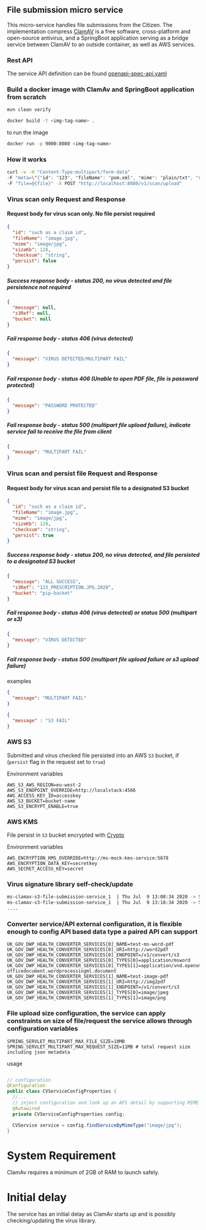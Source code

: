 ## File submission micro service

This micro-service handles file submissions from the Citizen. The implementation compress [ClamAV](https://www.clamav.net)
is a free software, cross-platform and open-source antivirus, and a SpringBoot application serving as a bridge service
between ClamAV to an outside container, as well as AWS services.

### Rest API

The service API definition can be found [openapi-spec-api.yaml](api-spec/openapi-spec.yaml)

### Build a docker image with ClamAv and SpringBoot application from scratch

```bash
mvn clean verify
```

```bash
docker build -t <img-tag-name> . 
```

to run the image

```bash
docker run -p 9000:8080 <img-tag-name>
```

### How it works

```bash
curl -v -H "Content-Type:multipart/form-data" 
-F "meta=\"{"id": "123", "fileName": "pom.xml", "mime": "plain/txt", "sizeKb": 128, "checksum": "checksum_string", "persist": false }\";type=application/json" 
-F "file=@{file}" -X POST "http://localhost:8080/v1/scan/upload"
```

### Virus scan only Request and Response

#### Request body for virus scan only. No file persist required

```json
{
  "id": "such as a claim id",
  "fileName": "image.jpg",
  "mime": "image/jpg",
  "sizeKb": 128,
  "checksum": "string",
  "persist": false
}
```

##### Success response body - status 200, no virus detected and file persistence not required

```json
{
  "message": null,
  "s3Ref": null,
  "bucket": null
}
```

##### Fail response body - status 406 (virus detected)

```json
{
  "message": "VIRUS DETECTED/MULTIPART FAIL"
}
```

##### Fail response body - status 406 (Unable to open PDF file, file is password protected)

```json
{
  "message": "PASSWORD PROTECTED"
}
```

##### Fail response body - status 500 (multipart file upload failure), indicate service fail to receive the file from client

```json
{
  "message": "MULTIPART FAIL"
}
```

### Virus scan and persist file Request and Response

#### Request body for virus scan and persist file to a designated S3 bucket

```json
{
  "id": "such as a claim id",
  "fileName": "image.jpg",
  "mime": "image/jpg",
  "sizeKb": 128,
  "checksum": "string",
  "persist": true
}
```

##### Success response body - status 200, no virus detected, and file persisted to a designated S3 bucket

```json
{
  "message": "ALL SUCCESS",
  "s3Ref": "123_PRESCRIPTION.JPG.2020",
  "bucket": "pip-bucket"
}
```

##### Fail response body - status 406 (virus detected) or status 500 (multipart or s3)

```json
{
  "message": "VIRUS DETECTED"
}
```

##### Fail response body - status 500 (multipart file upload failure or s3 upload failure)
examples

```json
{
  "message": "MULTIPART FAIL"
}
```
```json 
{
  "message" : "S3 FAIL"
}
```

### AWS S3

Submitted and virus checked file persisted into an AWS `S3` bucket, if (`persist` flag in the request set to `true`)

Environment variables

```properties
AWS_S3_AWS_REGION=eu-west-2
AWS_S3_ENDPOINT_OVERRIDE=http://localstack:4566
AWS_ACCESS_KEY_ID=accesskey
AWS_S3_BUCKET=bucket-name
AWS_S3_ENCRYPT_ENABLE=true
```

### AWS KMS

File persist in `S3` bucket encrypted
with [Crypto](https://gitlab.com/health-pdu/shared/govuk-data-cryptography)

Environment variables

```properties
AWS_ENCRYPTION_KMS_OVERRIDE=http://ms-mock-kms-service:5678
AWS_ENCRYPTION_DATA_KEY=secretkey
AWS_SECRET_ACCESS_KEY=secret
```

### Virus signature library self-check/update

```bash 
ms-clamav-s3-file-submission-service_1  | Thu Jul  9 13:08:34 2020 -> SelfCheck: Database status OK.
ms-clamav-s3-file-submission-service_1  | Thu Jul  9 13:18:34 2020 -> SelfCheck: Database status OK.
....
```

### Converter service/API external configuration, it is flexible enough to config API based data type a paired API can support

```properties
UK_GOV_DWP_HEALTH_CONVERTER_SERVICES[0]_NAME=test-ms-word-pdf
UK_GOV_DWP_HEALTH_CONVERTER_SERVICES[0]_URI=http://word2pdf
UK_GOV_DWP_HEALTH_CONVERTER_SERVICES[0]_ENDPOINT=/v1/convert/s3
UK_GOV_DWP_HEALTH_CONVERTER_SERVICES[0]_TYPES[0]=application/msword
UK_GOV_DWP_HEALTH_CONVERTER_SERVICES[0]_TYPES[1]=application/vnd.openxmlformats-officedocument.wordprocessingml.document
UK_GOV_DWP_HEALTH_CONVERTER_SERVICES[1]_NAME=test-image-pdf
UK_GOV_DWP_HEALTH_CONVERTER_SERVICES[1]_URI=http://img2pdf
UK_GOV_DWP_HEALTH_CONVERTER_SERVICES[1]_ENDPOINT=/v1/convert/s3
UK_GOV_DWP_HEALTH_CONVERTER_SERVICES[1]_TYPES[0]=image/jpeg
UK_GOV_DWP_HEALTH_CONVERTER_SERVICES[1]_TYPES[1]=image/png
```

### File upload size configuration, the service can apply constraints on size of file/request the service allows through configuration variables

```properties
SPRING_SERVLET_MULTIPART_MAX_FILE_SIZE=10MB    
SPRING_SERVLET_MULTIPART_MAX_REQUEST_SIZE=11MB # total request size including json metadata
```

usage

```java

// configuration
@Configuration
public class CVServiceConfigProperties {
  //...
  // inject configuration and look up an API detail by supporting MIME type
  @Autowired
  private CVServiceConfigProperties config;

  CVService service = config.findServiceByMimeType("image/jpg");
}
```

# System Requirement

ClamAv requires a minimum of 2GB of RAM to launch safely.

# Initial delay

The service has an initial delay as ClamAv starts up and is possibly checking/updating the virus library.
